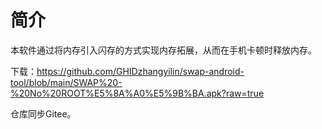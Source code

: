# 简介
本软件通过将内存引入闪存的方式实现内存拓展，从而在手机卡顿时释放内存。

下载：https://github.com/GHIDzhangyilin/swap-android-tool/blob/main/SWAP%20-%20No%20ROOT%E5%8A%A0%E5%9B%BA.apk?raw=true

仓库同步Gitee。
